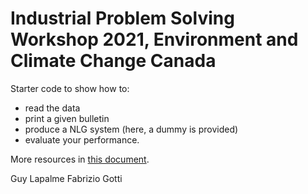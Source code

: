 # Industrial Problem Solving Workshop 2021, Environment and Climate Change Canada

Starter code to show how to:
* read the data
* print a given bulletin
* produce a NLG system (here, a dummy is provided)
* evaluate your performance.

More resources in [this document](https://docs.google.com/document/d/1pWlu6HgMO8CztO_x4OpW7X2ItaWxJi5I2hMgCg4QbyM/edit#).

Guy Lapalme
Fabrizio Gotti
